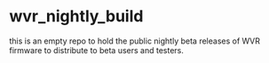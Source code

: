 # wvr_nightly_build

this is an empty repo to hold the public nightly beta releases of WVR firmware to distribute to beta users and testers.
